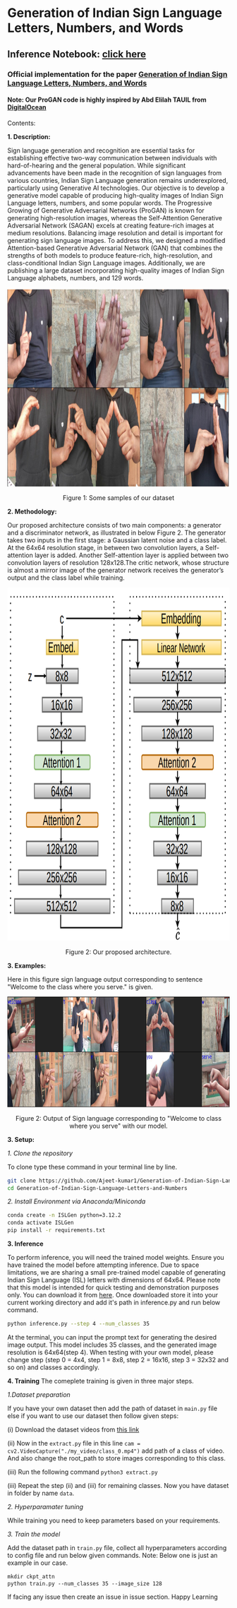 # Generation of Indian Sign Language Letters, Numbers, and Words

## Inference Notebook: [click here](https://)

### Official implementation for the paper [Generation of Indian Sign Language Letters, Numbers, and Words](https://ieeexplore.ieee.org/document/10721847)
#### Note: Our ProGAN code is highly inspired by Abd Elilah TAUIL from [DigitalOcean](https://blog.paperspace.com/implementation-of-progan-from-scratch/)
Contents:

**1. Description:**

Sign language generation and recognition are essential tasks for establishing effective two-way communication between individuals with hard-of-hearing and the general population. While significant advancements have been made in the recognition of sign languages from various countries, Indian Sign Language generation remains underexplored, particularly using Generative AI technologies.
Our objective is to develop a generative model capable of producing high-quality images of Indian Sign Language letters, numbers, and some popular words. The Progressive Growing of Generative Adversarial Networks (ProGAN) is known for generating high-resolution images, whereas the Self-Attention Generative Adversarial Network (SAGAN) excels at creating feature-rich images at medium resolutions. Balancing image resolution and detail is important for generating sign language images.
To address this, we designed a modified Attention-based Generative Adversarial Network (GAN) that combines the strengths of both models to produce feature-rich, high-resolution, and class-conditional Indian Sign Language images. Additionally, we are publishing a large dataset incorporating high-quality images of Indian Sign Language alphabets, numbers, and 129 words.

<p align="center">
  <img width="1080" height="450" src="https://github.com/Ajeet-kumar1/Generation-of-Indian-Sign-Language-Letters-and-Numbers/blob/main/samples/dataset_samp.png?raw=true">
</p>
<p align="center">
Figure 1: Some samples of our dataset
</p>

**2. Methodology:**

Our proposed architecture consists of two main components: a generator and a discriminator network, as illustrated in below Figure 2.
The generator takes two inputs in the first stage: a Gaussian latent noise and a class label. At the 64x64
resolution stage, in between two convolution layers, a Self-attention layer is added. Another Self-attention layer is applied between two convolution layers of resolution 128x128.The critic network, whose structure is almost a mirror
image of the generator network receives the generator’s output and the class label while training. 
<p align="center">
  <img width="900" height="800" src="https://github.com/Ajeet-kumar1/Generation-of-Indian-Sign-Language-Letters-and-Numbers/blob/main/samples/architect.png?raw=true">
</p>
<p align="center">
Figure 2: Our proposed architecture.
</p>

**3. Examples:**

Here in this figure sign language output corresponding to sentence "Welcome to the class where you serve." is given.

<p align="center">
  <img width="1280" height="250" src="https://github.com/Ajeet-kumar1/Generation-of-Indian-Sign-Language-Letters-and-Numbers/blob/main/samples/string9-1.png">
</p>
<p align="center">
Figure 2: Output of Sign language corresponding to "Welcome to class where you serve" with our model.
</p>

**3. Setup:**

*1. Clone the repository*

To clone type these command in your terminal line by line.

```bash
git clone https://github.com/Ajeet-kumar1/Generation-of-Indian-Sign-Language-Letters-and-Numbers.git
cd Generation-of-Indian-Sign-Language-Letters-and-Numbers
```

*2. Install Environment via Anaconda/Miniconda*
```bash
conda create -n ISLGen python=3.12.2
conda activate ISLGen
pip install -r requirements.txt

```

**3. Inference**

To perform inference, you will need the trained model weights. Ensure you have trained the model before attempting inference. Due to space limitations, we are sharing a small pre-trained model capable of generating Indian Sign Language (ISL) letters with dimensions of 64x64. Please note that this model is intended for quick testing and demonstration purposes only. You can download it from [here](https://drive.google.com/file/d/1IHfyL4oLNgch0wIW5Sxh8cj_nvYVgnVb/view?usp=sharing).
Once downloaded store it into your current working directory and add it's path in inference.py and run below command.

```bash
python inference.py --step 4 --num_classes 35
```
At the terminal, you can input the prompt text for generating the desired image output. This model includes 35 classes, and the generated image resolution is 64x64(step 4). When testing with your own model, please change step (step 0 = 4x4, step 1 = 8x8, step 2 = 16x16, step 3 = 32x32  and so on) and classes accordingly.

**4. Training**
The comeplete training is given in three major steps.

*1.Dataset preparation*

If you have your own dataset then add the path of dataset in ```main.py``` file else if you want to use our dataset then follow given steps:

(i) Download the dataset videos from [this link](https://drive.google.com/drive/folders/1EQfkP9LGNqL8WkwscS7TvQWAQgEjbJxG?usp=sharing)

(ii) Now in the ```extract.py``` file in this line ```cam = cv2.VideoCapture("./my_video/class_0.mp4")``` add path of a class of video. And also change the root_path to store images corresponding to this class.

(iii) Run the following command ```python3 extract.py```

(iii) Repeat the step (ii) and (iii) for remaining classes. Now you have dataset in folder by name ```data```.

*2. Hyperparamater tuning*

While training you need to keep parameters based on your requirements.

*3. Train the model*

Add the dataset path in ```train.py``` file, collect all hyperparameters according to config file and run below given commands. Note: Below one is just an example in our case.

```
mkdir ckpt_attn
python train.py --num_classes 35 --image_size 128
```

If facing any issue then create an issue in issue section. 
Happy Learning
